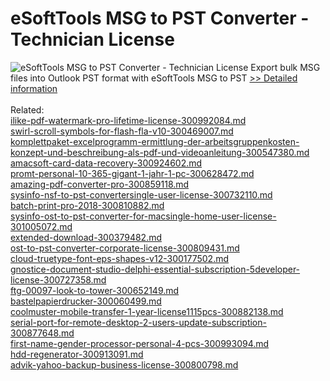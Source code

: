 # eSoftTools MSG to PST Converter - Technician License
![eSoftTools MSG to PST Converter - Technician License](https://mycommerce.akamaized.net/api/pimages/P300909956/BIG/300909956.PNG)
Export bulk MSG files into Outlook PST format with eSoftTools MSG to PST
[>> Detailed information](https://secure.shareit.com/shareit/product.html?productid=300909956&affiliateid=200057808)<br/><br/>Related:
<br />[ilike-pdf-watermark-pro-lifetime-license-300992084.md](https://github.com/downloadplanet/downloadplanet/blob/main/ilike-pdf-watermark-pro-lifetime-license-300992084.md)<br />[swirl-scroll-symbols-for-flash-fla-v10-300469007.md](https://github.com/downloadplanet/downloadplanet/blob/main/swirl-scroll-symbols-for-flash-fla-v10-300469007.md)<br />[komplettpaket-excelprogramm-ermittlung-der-arbeitsgruppenkosten-konzept-und-beschreibung-als-pdf-und-videoanleitung-300547380.md](https://github.com/downloadplanet/downloadplanet/blob/main/komplettpaket-excelprogramm-ermittlung-der-arbeitsgruppenkosten-konzept-und-beschreibung-als-pdf-und-videoanleitung-300547380.md)<br />[amacsoft-card-data-recovery-300924602.md](https://github.com/downloadplanet/downloadplanet/blob/main/amacsoft-card-data-recovery-300924602.md)<br />[promt-personal-10-365-gigant-1-jahr-1-pc-300628472.md](https://github.com/downloadplanet/downloadplanet/blob/main/promt-personal-10-365-gigant-1-jahr-1-pc-300628472.md)<br />[amazing-pdf-converter-pro-300859118.md](https://github.com/downloadplanet/downloadplanet/blob/main/amazing-pdf-converter-pro-300859118.md)<br />[sysinfo-nsf-to-pst-convertersingle-user-license-300732110.md](https://github.com/downloadplanet/downloadplanet/blob/main/sysinfo-nsf-to-pst-convertersingle-user-license-300732110.md)<br />[batch-print-pro-2018-300810882.md](https://github.com/downloadplanet/downloadplanet/blob/main/batch-print-pro-2018-300810882.md)<br />[sysinfo-ost-to-pst-converter-for-macsingle-home-user-license-301005072.md](https://github.com/downloadplanet/downloadplanet/blob/main/sysinfo-ost-to-pst-converter-for-macsingle-home-user-license-301005072.md)<br />[extended-download-300379482.md](https://github.com/downloadplanet/downloadplanet/blob/main/extended-download-300379482.md)<br />[ost-to-pst-converter-corporate-license-300809431.md](https://github.com/downloadplanet/downloadplanet/blob/main/ost-to-pst-converter-corporate-license-300809431.md)<br />[cloud-truetype-font-eps-shapes-v12-300177502.md](https://github.com/downloadplanet/downloadplanet/blob/main/cloud-truetype-font-eps-shapes-v12-300177502.md)<br />[gnostice-document-studio-delphi-essential-subscription-5developer-license-300727358.md](https://github.com/downloadplanet/downloadplanet/blob/main/gnostice-document-studio-delphi-essential-subscription-5developer-license-300727358.md)<br />[ftg-00097-look-to-tower-300652149.md](https://github.com/downloadplanet/downloadplanet/blob/main/ftg-00097-look-to-tower-300652149.md)<br />[bastelpapierdrucker-300060499.md](https://github.com/downloadplanet/downloadplanet/blob/main/bastelpapierdrucker-300060499.md)<br />[coolmuster-mobile-transfer-1-year-license1115pcs-300882138.md](https://github.com/downloadplanet/downloadplanet/blob/main/coolmuster-mobile-transfer-1-year-license1115pcs-300882138.md)<br />[serial-port-for-remote-desktop-2-users-update-subscription-300877648.md](https://github.com/downloadplanet/downloadplanet/blob/main/serial-port-for-remote-desktop-2-users-update-subscription-300877648.md)<br />[first-name-gender-processor-personal-4-pcs-300993094.md](https://github.com/downloadplanet/downloadplanet/blob/main/first-name-gender-processor-personal-4-pcs-300993094.md)<br />[hdd-regenerator-300913091.md](https://github.com/downloadplanet/downloadplanet/blob/main/hdd-regenerator-300913091.md)<br />[advik-yahoo-backup-business-license-300800798.md](https://github.com/downloadplanet/downloadplanet/blob/main/advik-yahoo-backup-business-license-300800798.md)